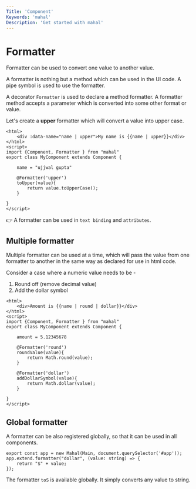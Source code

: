 ```yaml
---
Title: 'Component'
Keywords: 'mahal'
Description: 'Get started with mahal'
---
```


# Formatter

Formatter can be used to convert one value to another value. 

A formatter is nothing but a method which can be used in the UI code. A pipe symbol is used to use the formatter.

A decorator `Formatter` is used to declare a method formatter. A formatter method accepts a parameter which is converted into some other format or value.

Let's create a **upper** formatter which will convert a value into upper case.

```
<html>
    <div :data-name="name | upper">My name is {{name | upper}}</div>
</html>
<script>
import {Component, Formatter } from "mahal"
export class MyComponent extends Component {

    name = "ujjwal gupta"

    @Formatter('upper')
    toUpper(value){
        return value.toUpperCase();
    }

}
</script>
```

👉 A formatter can be used in `text binding` and `attributes`. 

## Multiple formatter

Multiple formatter can be used at a time, which will pass the value from one formatter to another in the same way as declared for use in html code.

Consider a case where a numeric value needs to be - 

1. Round off (remove decimal value)
2. Add the dollar symbol

```
<html>
    <div>Amount is {{name | round | dollar}}</div>
</html>
<script>
import {Component, Formatter } from "mahal"
export class MyComponent extends Component {

    amount = 5.12345678

    @Formatter('round')
    roundValue(value){
        return Math.round(value);
    }

    @Formatter('dollar')
    addDollarSymbol(value){
        return Math.dollar(value);
    }

}
</script>
```

## Global formatter

A formatter can be also registered globally, so that it can be used in all components. 

```
export const app = new Mahal(Main, document.querySelector('#app'));
app.extend.formatter("dollar", (value: string) => {
    return "$" + value;
});
```

The formatter `toS` is available globally. It simply converts any value to string.


 


